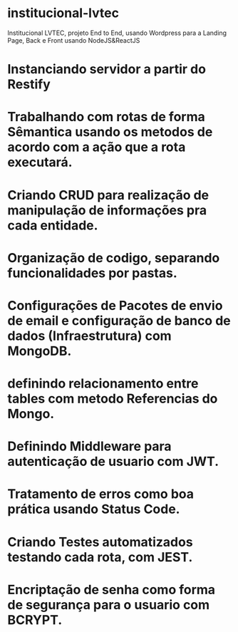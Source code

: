 # institucional-lvtec

Institucional LVTEC, projeto End to End, usando Wordpress para a Landing Page, Back e Front usando NodeJS&ReactJS

# Instanciando servidor a partir do Restify
# Trabalhando com rotas de forma Sêmantica usando os metodos de acordo com a ação que a rota executará.
# Criando CRUD para realização de manipulação de informações pra cada entidade.
# Organização de codigo, separando funcionalidades por pastas.
# Configurações de Pacotes de envio de email e configuração de banco de dados (Infraestrutura) com MongoDB.
# definindo relacionamento entre tables com metodo Referencias do Mongo.
# Definindo Middleware para autenticação de usuario com JWT.
# Tratamento de erros como boa prática usando Status Code. 
# Criando Testes automatizados testando cada rota, com JEST.
# Encriptação de senha como forma de segurança para o usuario com BCRYPT.
